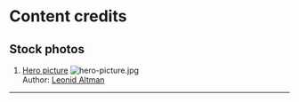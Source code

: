 # Content credits

## Stock photos

1. [Hero picture](https://www.pexels.com/photo/close-up-shot-of-a-laptop-computer-on-gray-surface-12883026/)
   ![hero-picture.jpg](images/hero-picture.jpg) <br>
   Author: [Leonid Altman](https://www.pexels.com/@altman/)

---
